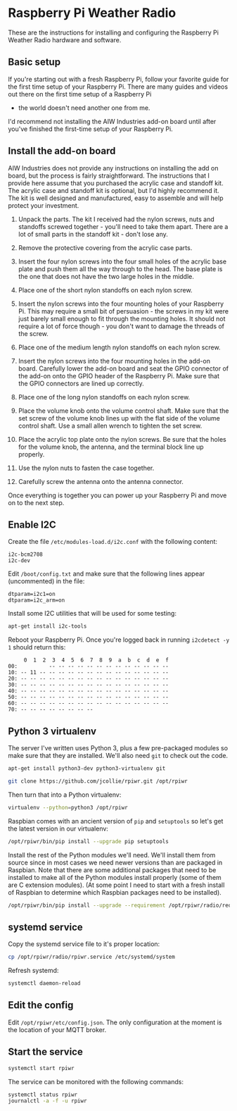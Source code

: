 # Raspberry Pi Weather Radio

These are the instructions for installing and configuring the
Raspberry Pi Weather Radio hardware and software.

## Basic setup

If you're starting out with a fresh Raspberry Pi, follow your favorite
guide for the first time setup of your Raspberry Pi. There are many
guides and videos out there on the first time setup of a Raspberry Pi
- the world doesn't need another one from me.

I'd recommend not installing the AIW Industries add-on board until
after you've finished the first-time setup of your Raspberry Pi.

## Install the add-on board

AIW Industries does not provide any instructions on installing the add
on board, but the process is fairly straightforward. The instructions
that I provide here assume that you purchased the acrylic case and
standoff kit. The acrylic case and standoff kit is optional, but I'd
highly recommend it. The kit is well designed and manufactured, easy
to assemble and will help protect your investment.

1. Unpack the parts. The kit I received had the nylon screws, nuts and
   standoffs screwed together - you'll need to take them apart. There
   are a lot of small parts in the standoff kit - don't lose any.

2. Remove the protective covering from the acrylic case parts.

3. Insert the four nylon screws into the four small holes of the
   acrylic base plate and push them all the way through to the
   head. The base plate is the one that does not have the two large
   holes in the middle.

4. Place one of the short nylon standoffs on each nylon screw.

5. Insert the nylon screws into the four mounting holes of your
   Raspberry Pi. This may require a small bit of persuasion - the
   screws in my kit were just barely small enough to fit through the
   mounting holes. It should not require a lot of force though - you don't
   want to damage the threads of the screw.

6. Place one of the medium length nylon standoffs on each nylon screw.

7. Insert the nylon screws into the four mounting holes in the add-on
   board. Carefully lower the add-on board and seat the GPIO connector
   of the add-on onto the GPIO header of the Raspberry Pi. Make sure that
   the GPIO connectors are lined up correctly.

8. Place one of the long nylon standoffs on each nylon screw.

9. Place the volume knob onto the volume control shaft. Make sure that
   the set screw of the volume knob lines up with the flat side of the
   volume control shaft. Use a small allen wrench to tighten the set
   screw.

10. Place the acrylic top plate onto the nylon screws. Be sure that
   the holes for the volume knob, the antenna, and the terminal block
   line up properly.

11. Use the nylon nuts to fasten the case together.

12. Carefully screw the antenna onto the antenna connector.

Once everything is together you can power up your Raspberry Pi and
move on to the next step.

## Enable I2C

Create the file `/etc/modules-load.d/i2c.conf` with the following content:

```
i2c-bcm2708
i2c-dev
```

Edit `/boot/config.txt` and make sure that the following lines appear
(uncommented) in the file:

```
dtparam=i2c1=on
dtparam=i2c_arm=on
```

Install some I2C utilities that will be used for some testing:

``` sh
apt-get install i2c-tools
```

Reboot your Raspberry Pi. Once you're logged back in running
`i2cdetect -y 1` should return this:


```
     0  1  2  3  4  5  6  7  8  9  a  b  c  d  e  f
00:          -- -- -- -- -- -- -- -- -- -- -- -- --
10: -- 11 -- -- -- -- -- -- -- -- -- -- -- -- -- --
20: -- -- -- -- -- -- -- -- -- -- -- -- -- -- -- --
30: -- -- -- -- -- -- -- -- -- -- -- -- -- -- -- --
40: -- -- -- -- -- -- -- -- -- -- -- -- -- -- -- --
50: -- -- -- -- -- -- -- -- -- -- -- -- -- -- -- --
60: -- -- -- -- -- -- -- -- -- -- -- -- -- -- -- --
70: -- -- -- -- -- -- -- --
```

## Python 3 virtualenv

The server I've written uses Python 3, plus a few pre-packaged modules
so make sure that they are installed. We'll also need `git` to check
out the code.

```sh
apt-get install python3-dev python3-virtualenv git
```

```sh
git clone https://github.com/jcollie/rpiwr.git /opt/rpiwr
```

Then turn that into a Python virtualenv:

```sh
virtualenv --python=python3 /opt/rpiwr
```

Raspbian comes with an ancient version of `pip` and `setuptools` so
let's get the latest version in our virtualenv:

```sh
/opt/rpiwr/bin/pip install --upgrade pip setuptools
```

Install the rest of the Python modules we'll need. We'll install them
from source since in most cases we need newer versions than are
packaged in Raspbian. Note that there are some additional packages
that need to be installed to make all of the Python modules install
properly (some of them are C extension modules). (At some point I need
to start with a fresh install of Raspbian to determine which Raspbian
packages need to be installed).

```sh
/opt/rpiwr/bin/pip install --upgrade --requirement /opt/rpiwr/radio/requirements.txt
```

## systemd service

Copy the systemd service file to it's proper location:

```sh
cp /opt/rpiwr/radio/rpiwr.service /etc/systemd/system
```

Refresh systemd:

```sh
systemctl daemon-reload
```

## Edit the config

Edit `/opt/rpiwr/etc/config.json`. The only configuration at the
moment is the location of your MQTT broker.

## Start the service

```sh
systemctl start rpiwr
```

The service can be monitored with the following commands:

```sh
systemctl status rpiwr
journalctl -a -f -u rpiwr
```
